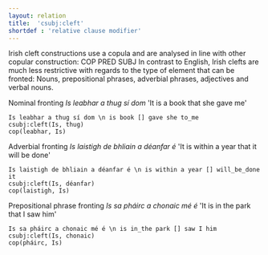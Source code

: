 ```yaml
---
layout: relation
title:  'csubj:cleft'
shortdef : 'relative clause modifier'
---
```


Irish cleft constructions use a copula and are analysed in line with other copular construction: COP PRED SUBJ 
In contrast to English, Irish clefts are much less restrictive with regards to the type of element that can be fronted: Nouns, prepositional phrases, adverbial phrases, adjectives and verbal nouns. 

Nominal fronting
_Is leabhar a thug sí dom_ 'It is a book that she gave me'

~~~ sdparse
Is leabhar a thug sí dom \n is book [] gave she to_me
csubj:cleft(Is, thug)
cop(leabhar, Is)
~~~



Adverbial fronting
_Is laistigh de bhliain a déanfar é_ 'It is within a year that it will be done'

~~~ sdparse
Is laistigh de bhliain a déanfar é \n is within a year [] will_be_done it
csubj:cleft(Is, déanfar)
cop(laistigh, Is)
~~~


Prepositional phrase fronting
_Is sa pháirc a chonaic mé é_ 'It is in the park that I saw him'

~~~ sdparse
Is sa pháirc a chonaic mé é \n is in_the park [] saw I him
csubj:cleft(Is, chonaic)
cop(pháirc, Is)
~~~

